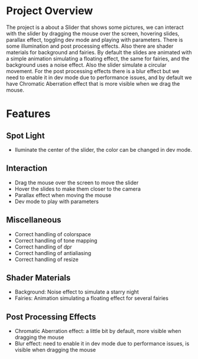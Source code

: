 # Project Overview

The project is a about a Slider that shows some pictures, we can interact with the slider by dragging the mouse over the screen, hovering slides, parallax effect, toggling dev mode and playing with parameters. There is some illumination and post processing effects. Also there are shader materials for background and fairies. By default the slides are animated with a simple animation simulating a floating effect, the same for fairies, and the background uses a noise effect. Also
the slider simulate a circular movement. For the post processing effects there is a blur effect but we need to enable it
in dev mode due to performance issues, and by default we have Chromatic Aberration effect that is more visible when we
drag the mouse.

# Features

## Spot Light

-   Iluminate the center of the slider, the color can be changed in dev mode.

## Interaction

-   Drag the mouse over the screen to move the slider
-   Hover the slides to make them closer to the camera
-   Parallax effect when moving the mouse
-   Dev mode to play with parameters

## Miscellaneous

-   Correct handling of colorspace
-   Correct handling of tone mapping
-   Correct handling of dpr
-   Correct handling of antialiasing
-   Correct handling of resize

## Shader Materials

-   Background: Noise effect to simulate a starry night
-   Fairies: Animation simulating a floating effect for several fairies

## Post Processing Effects

-   Chromatic Aberration effect: a little bit by default, more visible when dragging the mouse
-   Blur effect: need to enable it in dev mode due to performance issues, is visible when dragging the mouse
